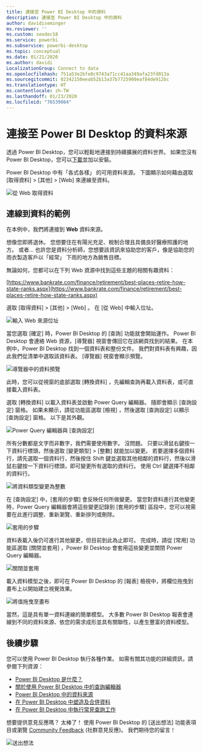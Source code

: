 ```yaml
---
title: 連接至 Power BI Desktop 中的資料
description: 連接至 Power BI Desktop 中的資料
author: davidiseminger
ms.reviewer: ''
ms.custom: seodec18
ms.service: powerbi
ms.subservice: powerbi-desktop
ms.topic: conceptual
ms.date: 01/21/2020
ms.author: davidi
LocalizationGroup: Connect to data
ms.openlocfilehash: 751a53e2bfe0c9743a71cc41aa349afa23fd013a
ms.sourcegitcommit: 02342150eeab52b13a37b7725900eaf84de912bc
ms.translationtype: HT
ms.contentlocale: zh-TW
ms.lasthandoff: 01/23/2020
ms.locfileid: "76539084"
---
```

# <a name="connect-to-data-sources-in-power-bi-desktop"></a>連接至 Power BI Desktop 的資料來源

透過 Power BI Desktop，您可以輕鬆地連接到持續擴展的資料世界。 如果您沒有 Power BI Desktop，您可以[下載](https://go.microsoft.com/fwlink/?LinkID=521662)並加以安裝。

Power BI Desktop 中有「各式各樣」  的可用資料來源。 下圖顯示如何藉由選取 [取得資料]   > [其他]   > [Web]  來連線至資料。

![從 Web 取得資料](media/desktop-connect-to-data/get-data-from-the-web.png)

## <a name="example-of-connecting-to-data"></a>連線到資料的範例

在本例中，我們將連接到 **Web** 資料來源。

想像您即將退休。 您想要住在有陽光充足、稅制合理且具備良好醫療照護的地方。 或者… 也許您是資料分析師，您想要該資訊來協助您的客戶，像是協助您的雨衣製造客戶以「經常」  下雨的地方為銷售目標。

無論如何，您都可以在下列 Web 資源中找到這些主題的相關有趣資料：

[https://www.bankrate.com/finance/retirement/best-places-retire-how-state-ranks.aspx](https://www.bankrate.com/finance/retirement/best-places-retire-how-state-ranks.aspx)

選取 [取得資料]   > [其他]   > [Web]  。 在 [從 Web]  中輸入位址。

![輸入 Web 來源位址](media/desktop-connect-to-data/connecttodata_3.png)

當您選取 [確定]  時，Power BI Desktop 的 [查詢]  功能就會開始運作。 Power BI Desktop 會連絡 Web 資源，[導覽器]  視窗會傳回它在該網頁找到的結果。 在本例中，Power BI Desktop 找到一個資料表和整份文件。 我們對資料表有興趣，因此我們從清單中選取該資料表。 [導覽器]  視窗會顯示預覽。

![導覽器中的資料預覽](media/desktop-connect-to-data/datasources_fromnavigatordialog.png)

此時，您可以從視窗的底部選取 [轉換資料]  ，先編輯查詢再載入資料表，或可直接載入資料表。

選取 [轉換資料]  以載入資料表並啟動 Power Query 編輯器。 隨即會顯示 [查詢設定]  窗格。 如果未顯示，請從功能區選取 [檢視]  ，然後選取 [查詢設定]  以顯示 [查詢設定]  窗格。 以下是其外觀。

![Power Query 編輯器與 [查詢設定]](media/desktop-connect-to-data/designer_gsg_editquery.png)

所有分數都是文字而非數字，我們需要使用數字。 沒問題。 只要以滑鼠右鍵按一下資料行標頭，然後選取 [變更類型]   > [整數]  就能加以變更。 若要選擇多個資料行，請先選取一個資料行，然後按住 Shift 鍵並選取其他相鄰的資料行，然後以滑鼠右鍵按一下資料行標頭，即可變更所有選取的資料行。 使用 Ctrl 鍵選擇不相鄰的資料行。

![將資料類型變更為整數](media/desktop-connect-to-data/designer_gsg_changedatatype.png)

在 [查詢設定]  中，[套用的步驟]  會反映任何所做變更。 當您對資料進行其他變更時，Power Query 編輯器會將這些變更記錄到 [套用的步驟]  區段中，您可以視需要在此進行調整、重新瀏覽、重新排列或刪除。

![套用的步驟](media/desktop-connect-to-data/designer_gsg_appliedsteps_changedtype.png)

資料表載入後仍可進行其他變更，但目前到此為止即可。 完成時，請從 [常用]  功能區選取 [關閉並套用]  ，Power BI Desktop 會套用這些變更並關閉 Power Query 編輯器。

![關閉並套用](media/desktop-connect-to-data/connecttodata_closenload.png)

載入資料模型之後，即可在 Power BI Desktop 的 [報表]  檢視中，將欄位拖曳到畫布上以開始建立視覺效果。

![將值拖曳至畫布](media/desktop-connect-to-data/connecttodata_dragontoreportview.png)

當然，這是具有單一資料連線的簡單模型。 大多數 Power BI Desktop 報表會連線到不同的資料來源、依您的需求成形並具有關聯性，以產生豐富的資料模型。

## <a name="next-steps"></a>後續步驟
您可以使用 Power BI Desktop 執行各種作業。 如需有關其功能的詳細資訊，請參閱下列資源：

* [Power BI Desktop 是什麼？](desktop-what-is-desktop.md)
* [關於使用 Power BI Desktop 中的查詢編輯器](desktop-query-overview.md)
* [Power BI Desktop 中的資料來源](desktop-data-sources.md)
* [在 Power BI Desktop 中塑造及合併資料](desktop-shape-and-combine-data.md)
* [在 Power BI Desktop 中執行常見查詢工作](desktop-common-query-tasks.md)   

想要提供意見反應嗎？ 太棒了！ 使用 Power BI Desktop 的 [送出想法]  功能表項目或瀏覽 [Community Feedback](https://community.powerbi.com/t5/Community-Feedback/bd-p/community-feedback) (社群意見反應)。 我們期待您的留言！

![送出想法](media/desktop-connect-to-data/sendfeedback.png)

